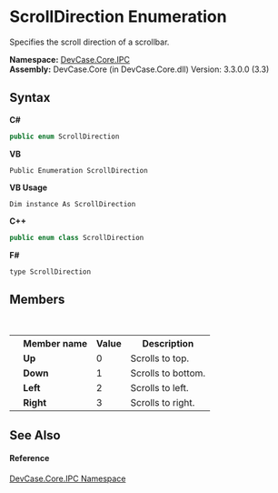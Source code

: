 # ScrollDirection Enumeration
 

Specifies the scroll direction of a scrollbar.

**Namespace:**&nbsp;<a href="N_DevCase_Core_IPC">DevCase.Core.IPC</a><br />**Assembly:**&nbsp;DevCase.Core (in DevCase.Core.dll) Version: 3.3.0.0 (3.3)

## Syntax

**C#**<br />
``` C#
public enum ScrollDirection
```

**VB**<br />
``` VB
Public Enumeration ScrollDirection
```

**VB Usage**<br />
``` VB Usage
Dim instance As ScrollDirection
```

**C++**<br />
``` C++
public enum class ScrollDirection
```

**F#**<br />
``` F#
type ScrollDirection
```


## Members
&nbsp;<table><tr><th></th><th>Member name</th><th>Value</th><th>Description</th></tr><tr><td /><td target="F:DevCase.Core.IPC.ScrollDirection.Up">**Up**</td><td>0</td><td>Scrolls to top.</td></tr><tr><td /><td target="F:DevCase.Core.IPC.ScrollDirection.Down">**Down**</td><td>1</td><td>Scrolls to bottom.</td></tr><tr><td /><td target="F:DevCase.Core.IPC.ScrollDirection.Left">**Left**</td><td>2</td><td>Scrolls to left.</td></tr><tr><td /><td target="F:DevCase.Core.IPC.ScrollDirection.Right">**Right**</td><td>3</td><td>Scrolls to right.</td></tr></table>

## See Also


#### Reference
<a href="N_DevCase_Core_IPC">DevCase.Core.IPC Namespace</a><br />